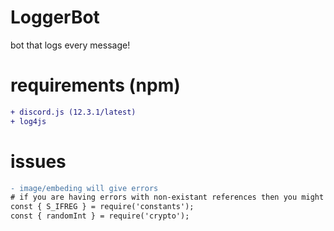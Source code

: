 # LoggerBot
bot that logs every message!

# requirements (npm)
```diff
+ discord.js (12.3.1/latest)
+ log4js
```

# issues

```diff
- image/embeding will give errors
# if you are having errors with non-existant references then you might add these two lines of code at the top:
const { S_IFREG } = require('constants');
const { randomInt } = require('crypto');
```
